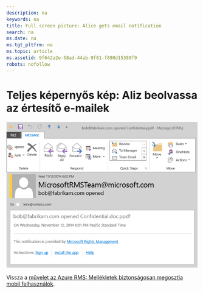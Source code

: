 ```yaml
---
description: na
keywords: na
title: Full screen picture: Alice gets email notification
search: na
ms.date: na
ms.tgt_pltfrm: na
ms.topic: article
ms.assetid: 9f642a2e-58ad-44ab-9f81-f890d15380f9
robots: nofollow
---
```

# Teljes k&#233;pernyős k&#233;p: Aliz beolvassa az &#233;rtes&#237;tő e-mailek
![](../Image/AzRMS_StoryboardEmaill4.PNG)

Vissza a [művelet az Azure RMS: Mellékletek biztonságosan megosztja mobil felhasználók](http://technet.microsoft.com/library/jj585026.aspx).

